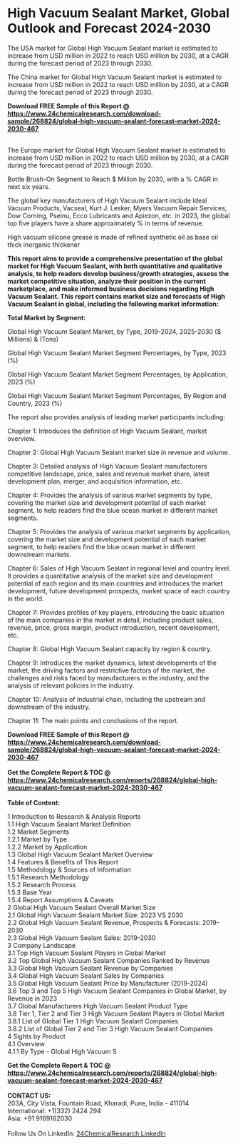 <h1>High Vacuum Sealant Market, Global Outlook and Forecast 2024-2030</h1><p>The USA market for Global High Vacuum Sealant market is estimated to increase from USD million in 2022 to reach USD million by 2030, at a CAGR during the forecast period of 2023 through 2030.</p><p>
</p><p>The China market for Global High Vacuum Sealant market is estimated to increase from USD million in 2022 to reach USD million by 2030, at a CAGR during the forecast period of 2023 through 2030.</p><div><b>Download FREE Sample of this Report @ 
            <a href="https://www.24chemicalresearch.com/download-sample/268824/global-high-vacuum-sealant-forecast-market-2024-2030-467">
            https://www.24chemicalresearch.com/download-sample/268824/global-high-vacuum-sealant-forecast-market-2024-2030-467</a></b></div><br><p>
</p><p>The Europe market for Global High Vacuum Sealant market is estimated to increase from USD million in 2022 to reach USD million by 2030, at a CAGR during the forecast period of 2023 through 2030.</p><p>
Bottle Brush-On Segment to Reach $ Million by 2030, with a % CAGR in next six years.</p><p>
The global key manufacturers of High Vacuum Sealant include Ideal Vacuum Products, Vacseal, Kurt J. Lesker, Myers Vacuum Repair Services, Dow Corning, Pseinu, Ecco Lubricants and Apiezon, etc. in 2023, the global top five players have a share approximately % in terms of revenue.</p><p>
High vacuum silicone grease is made of refined synthetic oil as base oil thick inorganic thickener</p><p>
<strong>This report aims to provide a comprehensive presentation of the global market for High Vacuum Sealant, with both quantitative and qualitative analysis, to help readers develop business/growth strategies, assess the market competitive situation, analyze their position in the current marketplace, and make informed business decisions regarding High Vacuum Sealant. This report contains market size and forecasts of High Vacuum Sealant in global, including the following market information:</strong></p><p>
</p><p>
<strong>Total Market by Segment:</strong></p><p>
Global High Vacuum Sealant Market, by Type, 2019-2024, 2025-2030 ($ Millions) &amp; (Tons)</p><p>
Global High Vacuum Sealant Market Segment Percentages, by Type, 2023 (%)</p><p>
</p><p>
Global High Vacuum Sealant Market Segment Percentages, by Application, 2023 (%)</p><p>
</p><p>
Global High Vacuum Sealant Market Segment Percentages, By Region and Country, 2023 (%)</p><p>
</p><p>
</p><p></p><p>
The report also provides analysis of leading market participants including:</p><p>
</p><p>
</p><p>
Chapter 1: Introduces the definition of High Vacuum Sealant, market overview.</p><p>
Chapter 2: Global High Vacuum Sealant market size in revenue and volume.</p><p>
Chapter 3: Detailed analysis of High Vacuum Sealant manufacturers competitive landscape, price, sales and revenue market share, latest development plan, merger, and acquisition information, etc.</p><p>
Chapter 4: Provides the analysis of various market segments by type, covering the market size and development potential of each market segment, to help readers find the blue ocean market in different market segments.</p><p>
Chapter 5: Provides the analysis of various market segments by application, covering the market size and development potential of each market segment, to help readers find the blue ocean market in different downstream markets.</p><p>
Chapter 6: Sales of High Vacuum Sealant in regional level and country level. It provides a quantitative analysis of the market size and development potential of each region and its main countries and introduces the market development, future development prospects, market space of each country in the world.</p><p>
Chapter 7: Provides profiles of key players, introducing the basic situation of the main companies in the market in detail, including product sales, revenue, price, gross margin, product introduction, recent development, etc.</p><p>
Chapter 8: Global High Vacuum Sealant capacity by region &amp; country.</p><p>
Chapter 9: Introduces the market dynamics, latest developments of the market, the driving factors and restrictive factors of the market, the challenges and risks faced by manufacturers in the industry, and the analysis of relevant policies in the industry.</p><p>
Chapter 10: Analysis of industrial chain, including the upstream and downstream of the industry.</p><p>
Chapter 11: The main points and conclusions of the report.</p><div><b>Download FREE Sample of this Report @ 
            <a href="https://www.24chemicalresearch.com/download-sample/268824/global-high-vacuum-sealant-forecast-market-2024-2030-467">
            https://www.24chemicalresearch.com/download-sample/268824/global-high-vacuum-sealant-forecast-market-2024-2030-467</a></b></div><br><div><b>Get the Complete Report & TOC @ 
            <a href="https://www.24chemicalresearch.com/reports/268824/global-high-vacuum-sealant-forecast-market-2024-2030-467">
            https://www.24chemicalresearch.com/reports/268824/global-high-vacuum-sealant-forecast-market-2024-2030-467</a></b></div><br>
            <b>Table of Content:</b><p>1 Introduction to Research & Analysis Reports<br />
    1.1 High Vacuum Sealant Market Definition<br />
    1.2 Market Segments<br />
        1.2.1 Market by Type<br />
        1.2.2 Market by Application<br />
    1.3 Global High Vacuum Sealant Market Overview<br />
    1.4 Features & Benefits of This Report<br />
    1.5 Methodology & Sources of Information<br />
        1.5.1 Research Methodology<br />
        1.5.2 Research Process<br />
        1.5.3 Base Year<br />
        1.5.4 Report Assumptions & Caveats<br />
2 Global High Vacuum Sealant Overall Market Size<br />
    2.1 Global High Vacuum Sealant Market Size: 2023 VS 2030<br />
    2.2 Global High Vacuum Sealant Revenue, Prospects & Forecasts: 2019-2030<br />
    2.3 Global High Vacuum Sealant Sales: 2019-2030<br />
3 Company Landscape<br />
    3.1 Top High Vacuum Sealant Players in Global Market<br />
    3.2 Top Global High Vacuum Sealant Companies Ranked by Revenue<br />
    3.3 Global High Vacuum Sealant Revenue by Companies<br />
    3.4 Global High Vacuum Sealant Sales by Companies<br />
    3.5 Global High Vacuum Sealant Price by Manufacturer (2019-2024)<br />
    3.6 Top 3 and Top 5 High Vacuum Sealant Companies in Global Market, by Revenue in 2023<br />
    3.7 Global Manufacturers High Vacuum Sealant Product Type<br />
    3.8 Tier 1, Tier 2 and Tier 3 High Vacuum Sealant Players in Global Market<br />
        3.8.1 List of Global Tier 1 High Vacuum Sealant Companies<br />
        3.8.2 List of Global Tier 2 and Tier 3 High Vacuum Sealant Companies<br />
4 Sights by Product<br />
    4.1 Overview<br />
        4.1.1 By Type - Global High Vacuum S</p><div><b>Get the Complete Report & TOC @ 
            <a href="https://www.24chemicalresearch.com/reports/268824/global-high-vacuum-sealant-forecast-market-2024-2030-467">
            https://www.24chemicalresearch.com/reports/268824/global-high-vacuum-sealant-forecast-market-2024-2030-467</a></b></div><br><b>CONTACT US:</b><br>
            203A, City Vista, Fountain Road, Kharadi, Pune, India - 411014<br>
            International: +1(332) 2424 294<br>
            Asia: +91 9169162030 <br><br>
            Follow Us On LinkedIn: <a href="https://www.linkedin.com/company/24chemicalresearch/">24ChemicalResearch LinkedIn</a>